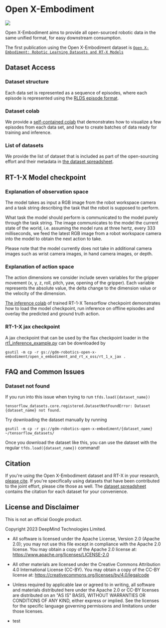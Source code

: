 # Open X-Embodiment

![](./imgs/teaser.png)

Open X-Embodiment aims to provide all open-sourced robotic data in the same unified format, for easy downstream consumption.

The first publication using the Open X-Embodiment dataset is [`Open X-Embodiment: Robotic Learning Datasets and RT-X Models`](https://robotics-transformer-x.github.io/)

## Dataset Access

### Dataset structure

Each data set is represented as a sequence of episodes, where each episode is represented using the [RLDS episode format](https://github.com/google-research/rlds#dataset-format).

### Dataset colab

We provide a [self-contained colab](https://colab.research.google.com/github/google-deepmind/open_x_embodiment/blob/main/colabs/Open_X_Embodiment_Datasets.ipynb) that demonstrates how to visualize a few episodes from each data set, and how to create batches of data ready for training and inference.

### List of datasets

We provide the list of dataset that is included as part of the open-sourcing effort and their metadata in [the dataset spreadsheet](https://docs.google.com/spreadsheets/d/1rPBD77tk60AEIGZrGSODwyyzs5FgCU9Uz3h-3_t2A9g/edit#gid=0).

## RT-1-X Model checkpoint

### Explanation of observation space

The model takes as input a RGB image from the robot workspace camera and a task string describing the task that the robot is supposed to perform.

What task the model should perform is communicated to the model purely through the task string. The image communicates to the model the current state of the world, i.e. assuming the model runs at three hertz, every 333 milliseconds, we feed the latest RGB image from a robot workspace camera into the model to obtain the next action to take.

Please note that the model currently does not take in additional camera images such as wrist camera images, in hand camera images, or depth.

### Explanation of action space

The action dimensions we consider include seven variables for the gripper movement (x, y, z, roll, pitch, yaw, opening of the gripper). Each variable represents the absolute value, the delta change to the dimension value or the velocity of the dimension.

[The inference colab](https://colab.research.google.com/github/google-deepmind/open_x_embodiment/blob/main/colabs/Minimal_example_for_running_inference_using_RT_1_X_TF_using_tensorflow_datasets.ipynb) of trained RT-1-X Tensorflow checkpoint demonstrates how to load the model checkpoint, run inference on offline episodes and overlay the predicted and ground truth action.

### RT-1-X jax checkpoint

A jax checkpoint that can be used by the flax checkpoint loader in the [rt1_inference_example.py](https://github.com/google-deepmind/open_x_embodiment/blob/main/models/rt1_inference_example.py) can be downloaded by

```gsutil -m cp -r gs://gdm-robotics-open-x-embodiment/open_x_embodiment_and_rt_x_oss/rt_1_x_jax .```

## FAQ and Common Issues

### Dataset not found

If you run into this issue when trying to run `tfds.load({dataset_name})`

```tensorflow_datasets.core.registered.DatasetNotFoundError: Dataset {dataset_name} not found.```

Try downloading the dataset manually by running

```gsutil -m cp -r gs://gdm-robotics-open-x-embodiment/{dataset_name} ~/tensorflow_datasets/```

Once you download the dataset like this, you can use the dataset with the regular `tfds.load({dataset_name})` command!

## Citation

If you're using the Open X-Embodiment dataset and RT-X in your research, [please cite](https://robotics-transformer-x.github.io/citation.txt). If you're specifically using datasets that have been contributed to the joint effort, please cite those as well. The [dataset spreadsheet](https://docs.google.com/spreadsheets/d/1rPBD77tk60AEIGZrGSODwyyzs5FgCU9Uz3h-3_t2A9g/edit#gid=0) contains the citation for each dataset for your convenience.

## License and Disclaimer

This is not an official Google product.

Copyright 2023 DeepMind Technologies Limited.

- All software is licensed under the Apache License, Version 2.0 (Apache 2.0); you may not use this file except in compliance with the Apache 2.0 license. You may obtain a copy of the Apache 2.0 license at: https://www.apache.org/licenses/LICENSE-2.0

- All other materials are licensed under the Creative Commons Attribution 4.0 International License (CC-BY). You may obtain a copy of the CC-BY license at: https://creativecommons.org/licenses/by/4.0/legalcode

- Unless required by applicable law or agreed to in writing, all software and materials distributed here under the Apache 2.0 or CC-BY licenses are distributed on an "AS IS" BASIS, WITHOUT WARRANTIES OR CONDITIONS OF ANY KIND, either express or implied. See the licenses for the specific language governing permissions and limitations under those licenses.
- test
